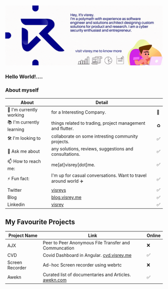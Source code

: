 <p align="center"><a href="https://visrey.me" target="_blank" rel="noopener noreferrer"><img src="https://github.com/visrey/visrey/raw/master/visrey.gif" alt="re-frame logo"></a></p>

### Hello World!....
### About myself
| About | Detail |  |
| ------ | ------ | ------ |
|🔐 I'm currently working| for a Interesting Company. |:trident:|
|📚 I'm currently learning| things related to trading, project management and flutter. |:recycle:|
|🛠️ I'm looking to| collaborate on some intresting community projects. |:white_check_mark:|
|💬 Ask me about| any solutions, reviews, suggestions and consultations. |:white_check_mark:|
|📫 How to reach me:| me[at]visrey[dot]me.|:white_check_mark:|
|⚡ Fun fact:| I'm up for casual conversations. Want to travel around world :airplane:|:white_check_mark:|
|Twitter|[visreys](https://twitter.com/visreys)|:white_check_mark:|
|Blog|[blog.visrey.me](https://blog.visrey.me)|:white_check_mark:|
|Linkedin|[visrey](https://www.linkedin.com/in/visrey/)|:white_check_mark:|


## My Favourite Projects
| Project Name | Link |Online|
| ------ | ------ | ------ |
|AJX|Peer to Peer Anonymous File Transfer and Communcation|:x:|
|CVD|Covid Dashboard in Angular. [cvd.visrey.me](https://cvd.visrey.me)|:white_check_mark:|
|Screen Recorder|Ad-hoc Screen recorder using webrtc|:x:|
|Awekn|Curated list of documentaries and Articles. [awekn.com](https://awekn.com)|:white_check_mark:|

<!--
**visrey/visrey** is a ✨ _special_ ✨ repository because its `README.md` (this file) appears on your GitHub profile.

Here are some ideas to get you started:

- 🔭 I’m currently working on ...
- 🌱 I’m currently learning ...
- 👯 I’m looking to collaborate on ...
- 🤔 I’m looking for help with ...
- 💬 Ask me about ...
- 📫 How to reach me: ...
- 😄 Pronouns: ...
- ⚡ Fun fact: ...
<p align="center"><a href="https://visrey.me" target="_blank" rel="noopener noreferrer"><img src="https://visrey.me/show.png" alt="re-frame logo"></a></p>
-->
